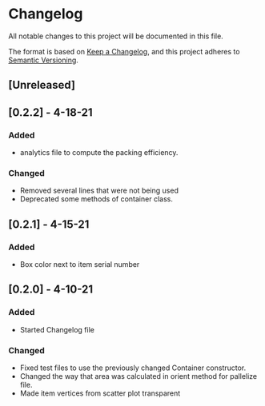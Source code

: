 # Changelog
All notable changes to this project will be documented in this file.

The format is based on [Keep a Changelog](https://keepachangelog.com/en/1.0.0/),
and this project adheres to [Semantic Versioning](https://semver.org/spec/v2.0.0.html).

## [Unreleased]
## [0.2.2] - 4-18-21
### Added
- analytics file to compute the packing efficiency.
### Changed
- Removed several lines that were not being used
- Deprecated some methods of container class.

## [0.2.1] - 4-15-21
### Added
- Box color next to item serial number

## [0.2.0] - 4-10-21
### Added
- Started Changelog file

### Changed
- Fixed test files to use the previously changed Container constructor.
- Changed the way that area was calculated in orient method for pallelize file.
- Made item vertices from scatter plot transparent
